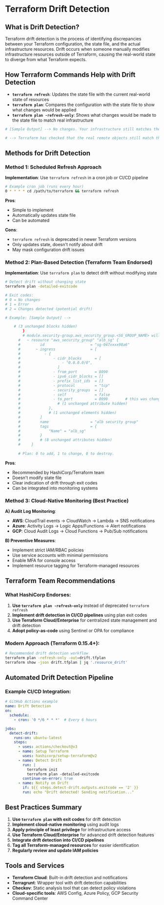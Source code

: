 # Terraform Drift Detection

## What is Drift Detection?

Terraform drift detection is the process of identifying discrepancies between your Terraform configuration, the state file, and the actual infrastructure resources. Drift occurs when someone manually modifies infrastructure resources outside of Terraform, causing the real-world state to diverge from what Terraform expects.

## How Terraform Commands Help with Drift Detection

- **`terraform refresh`**: Updates the state file with the current real-world state of resources
- **`terraform plan`**: Compares the configuration with the state file to show what changes would be applied
- **`terraform plan -refresh-only`**: Shows what changes would be made to the state file to match real infrastructure

```sh
# [Sample Output] --> No changes. Your infrastructure still matches the configuration.

# --> Terraform has checked that the real remote objects still match the result of your most recent changes, and found no differences.
```

## Methods for Drift Detection

### Method 1: Scheduled Refresh Approach

**Implementation**: Use `terraform refresh` in a cron job or CI/CD pipeline

```bash
# Example cron job (runs every hour)
0 * * * * cd /path/to/terraform && terraform refresh
```

**Pros**:
- Simple to implement
- Automatically updates state file
- Can be automated

**Cons**:
- `terraform refresh` is deprecated in newer Terraform versions
- Only updates state, doesn't notify about drift
- May mask configuration drift issues

### Method 2: Plan-Based Detection (Terraform Team Endorsed)

**Implementation**: Use `terraform plan` to detect drift without modifying state

```bash
# Detect drift without changing state
terraform plan -detailed-exitcode

# Exit codes:
# 0 = No changes
# 1 = Error
# 2 = Changes detected (potential drift)

# Example: [Sample Output] -->

    # (3 unchanged blocks hidden)
        }
        # module.security-group.aws_security_group.<SG_GROUP_NAME> will be updated in-place
      #   ~ resource "aws_security_group" "alb_sg" {
      #         id                     = "sg-047xxxx98a6"
      #       ~ ingress                = [
      #           - {
      #               - cidr_blocks      = [
      #                   - "0.0.0.0/0",
      #                 ]
      #               - from_port        = 8090          
      #               - ipv6_cidr_blocks = []
      #               - prefix_list_ids  = []
      #               - protocol         = "tcp"
      #               - security_groups  = []
      #               - self             = false
      #               - to_port          = 8090        # this was changed in UI console manually & detected
      #                 # (1 unchanged attribute hidden)
      #             },
      #             # (1 unchanged elements hidden)
      #         ]
      #         name                   = "alb security group"
      #         tags                   = {
      #             "Name" = "alb_sg"
      #         }
      #         # (8 unchanged attributes hidden)
      #     }
      
      # Plan: 0 to add, 1 to change, 0 to destroy.
```

**Pros**:
- Recommended by HashiCorp/Terraform team
- Doesn't modify state file
- Clear indication of drift through exit codes
- Can be integrated into monitoring systems

### Method 3: Cloud-Native Monitoring (Best Practice)

**A) Audit Log Monitoring**:
- **AWS**: CloudTrail events → CloudWatch → Lambda → SNS notifications
- **Azure**: Activity Logs → Logic Apps/Functions → Alert notifications
- **GCP**: Cloud Audit Logs → Cloud Functions → Pub/Sub notifications

**B) Preventive Measures**:
- Implement strict IAM/RBAC policies
- Use service accounts with minimal permissions
- Enable MFA for console access
- Implement resource tagging for Terraform-managed resources

## Terraform Team Recommendations

### What HashiCorp Endorses:

1. **Use `terraform plan -refresh-only`** instead of deprecated `terraform refresh`
2. **Implement drift detection in CI/CD pipelines** using plan exit codes
3. **Use Terraform Cloud/Enterprise** for centralized state management and drift detection
4. **Adopt policy-as-code** using Sentinel or OPA for compliance

### Modern Approach (Terraform 0.15.4+):

```bash
# Recommended drift detection workflow
terraform plan -refresh-only -out=drift.tfplan
terraform show -json drift.tfplan | jq '.resource_drift'
```

## Automated Drift Detection Pipeline

### Example CI/CD Integration:

```yaml
# GitHub Actions example
name: Drift Detection
on:
  schedule:
    - cron: '0 */6 * * *'  # Every 6 hours

jobs:
  detect-drift:
    runs-on: ubuntu-latest
    steps:
      - uses: actions/checkout@v3
      - name: Setup Terraform
        uses: hashicorp/setup-terraform@v2
      - name: Detect Drift
        run: |
          terraform init
          terraform plan -detailed-exitcode
        continue-on-error: true
      - name: Notify on Drift
        if: ${{ steps.detect-drift.outputs.exitcode == '2' }}
        run: echo "Drift detected! Sending notification..."
```

## Best Practices Summary

1. **Use `terraform plan` with exit codes** for drift detection
2. **Implement cloud-native monitoring** using audit logs
3. **Apply principle of least privilege** for infrastructure access
4. **Use Terraform Cloud/Enterprise** for advanced drift detection features
5. **Integrate drift detection into CI/CD pipelines**
6. **Tag all Terraform-managed resources** for easier identification
7. **Regularly review and update IAM policies**

## Tools and Services

- **Terraform Cloud**: Built-in drift detection and notifications
- **Terragrunt**: Wrapper tool with drift detection capabilities
- **Checkov**: Static analysis tool that can detect policy violations
- **Cloud-specific tools**: AWS Config, Azure Policy, GCP Security Command Center